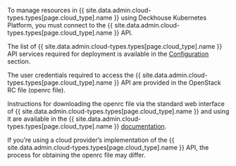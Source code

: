 To manage resources in {{ site.data.admin.cloud-types.types[page.cloud_type].name }} using Deckhouse Kubernetes Platform,
you must connect to the {{ site.data.admin.cloud-types.types[page.cloud_type].name }} API.

The list of {{ site.data.admin.cloud-types.types[page.cloud_type].name }} API services required for deployment
is available in the [Configuration](./сonfiguration-and-layout-scheme.html#list-of-required-services) section.

The user credentials required to access the {{ site.data.admin.cloud-types.types[page.cloud_type].name }} API
are provided in the OpenStack RC file (openrc file).

Instructions for downloading the openrc file via the standard web interface of {{ site.data.admin.cloud-types.types[page.cloud_type].name }} and using it are available in the {{ site.data.admin.cloud-types.types[page.cloud_type].name }} [documentation](https://docs.openstack.org/ocata/admin-guide/common/cli-set-environment-variables-using-openstack-rc.html#download-and-source-the-openstack-rc-file).

If you’re using a cloud provider’s implementation of the {{ site.data.admin.cloud-types.types[page.cloud_type].name }} API,
the process for obtaining the openrc file may differ.
